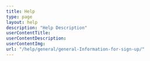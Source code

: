 ```yaml
---
title: Help
type: page
layout: help
description: "Help Description"
userContentTitle: 
userContentDescription:
userContentImg:
url: "/help/general/general-Information-for-sign-up/"
---
```

